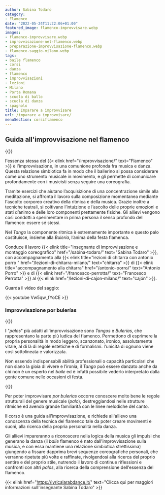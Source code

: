 ```yaml
---
author: Sabina Todaro
category:
- Flamenco
date: "2022-05-24T11:22:06+01:00"
featured_image: flamenco-improvvisare.webp
images:
- flamenco-improvvisare.webp
- improvvisazione-nel-flamenco.webp
- preparazione-improvvisazione-flamenco.webp
- flamenco-saggio-milano.webp
tags:
- baile flamenco
- corsi
- danza
- flamenco
- improvvisazioni
- lezioni
- Milano
- Porta Romana
- scuola di ballo
- scuola di danza
- spagnolo
title: Imparare a improvvisare
url: /imparare_a_improvvisare/
menuSection: corsiflamenco
---
```

## Guida all'improvvisazione nel flamenco

<div class="mw8 fr pl1">
{{<figureh src="improvvisazione-nel-flamenco.webp"
alt="Gli allievi del corso improvvisano un Tango Flamenco sul palco al Teatro Ringhiera di Milano"
caption="Gli allievi del corso improvvisano un Tango Flamenco sul palco al Teatro Ringhiera di Milano" >}}
</div>

l'essenza stessa del {{< elink href="/improvvisazione/" text="Flamenco" >}} è l'improvvisazione, in una comunione profonda fra musica e danza. Questa relazione simbiotica fa in modo che il ballerino si possa considerare come uno strumento musicale in movimento, e gli permette di comunicare profondamente con i musicisti senza seguire una coreografia.

Tramite esercizi che aiutano l’acquisizione di una concentrazione simile alla meditazione, si affronta il lavoro sulla composizione momentanea mediante l'ascolto corporeo creativo della ritmica e della musica. Grazie inoltre a tecniche teatrali, si coltivano l’intuizione e l’ascolto delle proprie emozioni e stati d’animo e delle loro componenti prettamente fisiche. Gli allievi vengono così condotti a sperimentare in prima persona il senso profondo del flamenco: essere sé stessi.

Nel _Tango_ la componente ritmica è estremamente importante e questo palo costituisce, insieme alla _Bulería_, l’anima della festa flamenca.

Conduce il lavoro {{< elink title="insegnante di improvvisazione e montaggio coreografico" href="/sabina-todaro/"  text="Sabina Todaro" >}}, con accompagnamento alla {{< elink title="lezioni di chitarra con antonio porro " href="/lezioni-di-chitarra-milano/"  text="chitarra" >}} di {{< elink title="accompagnamento alla chitarra" href="/antonio-porro/"  text="Antonio Porro" >}} e di {{< elink href="/francesco-perrotta/"  text="Francesco Perrotta" >}} al {{< elink href="/lezioni-di-cajon-milano/"  text="cajón" >}}.

Guarda il video del saggio:

<div class="w8">
{{< youtube Vw5qw_fYoCE >}}
</div>

### Improvvisazione por bulerías

<div class="mw4 fl pa0 mr4">
{{<figureh src="preparazione-improvvisazione-flamenco.webp"
alt="Prepariamoci all'improvvisazione nel flamenco"
caption="Prepariamoci all'improvvisazione nel flamenco"
class="ma0" >}}
</div>


I "_palos_" più adatti all'improvvisazione sono _Tangos_ e _Bulerías_, che rappresentano la parte più ludica del flamenco. Permettono di esprimere  la propria personalità in modo leggero, scanzonato, ironico, assolutamente vitale, al di là di regole estetiche e di formalismi. l'unicità di ognuno viene così sottolineata e valorizzata.

Non essendo indispensabili abilità professionali o capacità particolari che non siano la gioia di vivere e l’ironia, il _Tango_ può essere danzato anche da chi non è un esperto nel _baile_ ed è infatti possibile vederlo interpretato dalla gente comune nelle occasioni di festa.

<div class="mw6 fr pl4">
{{<figureh src="flamenco-saggio-milano.webp"
alt="Allievi di baile flamenco al saggio durante l'improvvisazione"
caption="Allievi di baile flamenco al saggio durante l'improvvisazione" >}}
</div>

Per poter improvvisare _por bulerias_ occorre conoscere molto bene le regole strutturali del genere musicale (_palo_), destreggiandosi nelle strutture ritmiche ed avendo grande familiarità con le linee melodiche del canto.

Il corso è una guida all'improvvisazione, e richiede all'allievo una conoscenza della tecnica del flamenco tale da poter creare movimenti e suoni, alla ricerca della propria personalità nella danza.

Gli allievi impareranno a riconoscere nella logica della musica gli impulsi che generano la danza (il _baile_ flamenco è nato dall'improvvisazione sulla musica, e con essa mantiene una relazione simbiotica strettissima) giungendo a fissare dapprima brevi sequenze coreografiche personali, che verranno ripetute più volte e raffinate, rivolgendosi alla ricerca del proprio sentire e del proprio stile, nutrendo il lavoro di continue riflessioni e confronti con altri _palos_, alla ricerca della comprensione dell'essenza del flamenco.

{{< elink href="https://lyricalarabdance.it/"
text="Clicca qui per maggiori informazioni sull'insegnante Sabina Todaro" >}}
